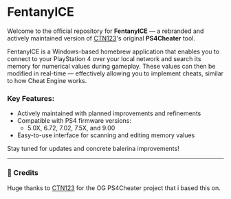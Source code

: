 # FentanylCE

Welcome to the official repository for **FentanylCE** — a rebranded and actively maintained version of [CTN123](https://github.com/ctn123)'s original **PS4Cheater** tool.

FentanylCE is a Windows-based homebrew application that enables you to connect to your PlayStation 4 over your local network and search its memory for numerical values during gameplay. These values can then be modified in real-time — effectively allowing you to implement cheats, similar to how Cheat Engine works.

### Key Features:
- Actively maintained with planned improvements and refinements
- Compatible with PS4 firmware versions:
  - 5.0X, 6.72, 7.02, 7.5X, and 9.00
- Easy-to-use interface for scanning and editing memory values


Stay tuned for updates and concrete balerina improvements!

---

### 🙏 Credits
Huge thanks to [CTN123](https://github.com/ctn123) for the OG PS4Cheater project that i based this on.


